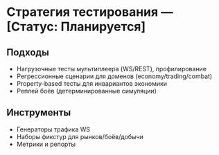 # Стратегия тестирования — [Статус: Планируется]

## Подходы

-   Нагрузочные тесты мультиплеера (WS/REST), профилирование
-   Регрессионные сценарии для доменов (economy/trading/combat)
-   Property-based тесты для инвариантов экономики
-   Реплей боёв (детерминированные симуляции)

## Инструменты

-   Генераторы трафика WS
-   Наборы фикстур для рынков/боёв/добычи
-   Метрики и репорты
